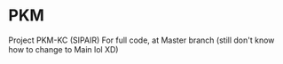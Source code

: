 # PKM
Project PKM-KC (SIPAIR)
For full code, at Master branch (still don't know how to change to Main lol XD)

